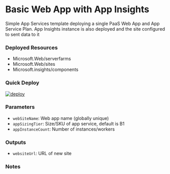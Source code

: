 # Basic Web App with App Insights
Simple App Services template deploying a single PaaS Web App and App Service Plan.
App Insights instance is also deployed and the site configured to sent data to it

### Deployed Resources
- Microsoft.Web/serverfarms
- Microsoft.Web/sites
- Microsoft.insights/components

### Quick Deploy
[![deploy](https://raw.githubusercontent.com/benc-uk/azure-arm/master/etc/azuredeploy.png)](https://portal.azure.com/#create/Microsoft.Template/uri/https%3A%2F%2Fraw.githubusercontent.com%2Fbenc-uk%2Fazure-arm%2Fmaster%2Fpaas-web%2Fbasic-webapp-monitored%2Fazuredeploy.json)  

### Parameters
- `webSiteName`: Web app name (globally unique)
- `appSizingTier`: Size/SKU of app service, default is B1
- `appInstanceCount`: Number of instances/workers

### Outputs
- `websiteUrl`: URL of new site

### Notes
